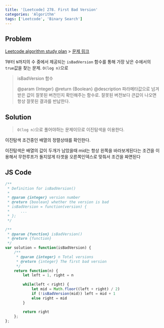 ```yaml
---
title: '[Leetcode] 278. First Bad Version'
categories: 'Algorithm'
tags: ['Leetcode', 'Binary Search']
---
```


## Problem

[Leetcode algorithm study plan](https://leetcode.com/study-plan/algorithm/?progress=vd5ai47) > [문제 링크](https://leetcode.com/problems/first-bad-version/)

1부터 `N`까지의 수 중에서 제공되는 `isBadVersion` 함수를 통해 가장 낮은 수에서의 `true`값을 찾는 문제. `O(log n)`으로

> isBadVersion 함수
>
> @param {Integer}
> @return {Boolean}
> @description 파라메타값으로 넘겨받은 값이 잘못된 버전인지 확인해주는 함수로. 잘못된 버전보다 큰값이 나오면 항상 잘못된 결과를 반납한다.

## Solution

> `O(log n)`으로 풀어야하는 문제이므로 이진탐색을 이용한다.

이진탐색 조건중인 배열의 정렬상태를 확인한다.

이진탐색은 배열의 값이 두개가 남았을때 mid는 항상 왼쪽을 바라보게된다는 조건을 이용해서 무한루프가 돌지않게 타겟을 오른쪽인덱스로 맞춰서 조건을 짜면된다

## JS Code

```javascript
/**
 * Definition for isBadVersion()
 * 
 * @param {integer} version number
 * @return {boolean} whether the version is bad
 * isBadVersion = function(version) {
 *     ...
 * };
 */

/**
 * @param {function} isBadVersion()
 * @return {function}
 */
var solution = function(isBadVersion) {
    /**
     * @param {integer} n Total versions
     * @return {integer} The first bad version
     */
    return function(n) {
        let left = 1, right = n
        
        while(left < right) {
            let mid = Math.floor((left + right) / 2)
            if (!isBadVersion(mid)) left = mid + 1
            else right = mid
        }
        
        return right
    };
};
```
